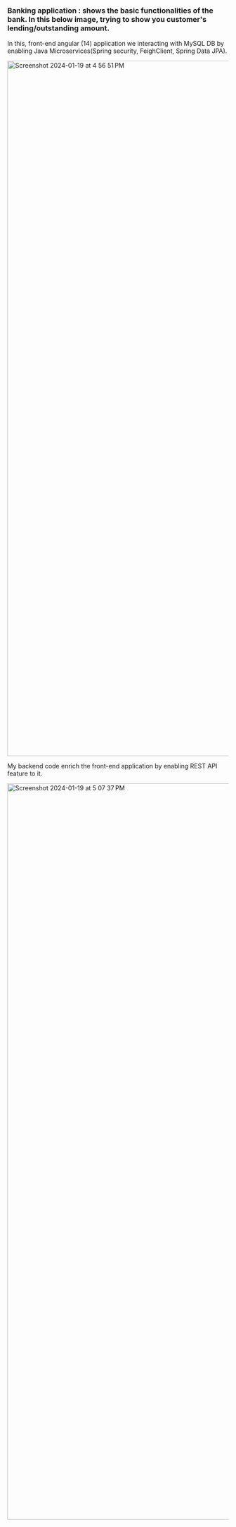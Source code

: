 ### Banking application : shows the basic functionalities of the bank. In this below image, trying to show you customer's lending/outstanding amount.

In this, front-end angular (14) application we interacting with MySQL DB by enabling Java Microservices(Spring security, FeighClient, Spring Data JPA). 

<img width="1578" alt="Screenshot 2024-01-19 at 4 56 51 PM" src="https://github.com/Rakesh4ever/spring-security-section7/assets/48691043/302e783d-5ab9-4b43-b2bc-def6cecd457d">

My backend code enrich the front-end application by enabling REST API feature to it.

<img width="1671" alt="Screenshot 2024-01-19 at 5 07 37 PM" src="https://github.com/Rakesh4ever/spring-security-section7/assets/48691043/7eaada75-2811-4df4-a89e-518e64bd5903">


